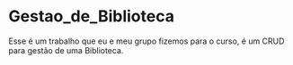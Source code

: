 # Gestao_de_Biblioteca
Esse é um trabalho que eu e meu grupo fizemos para o curso, é um CRUD para gestão de uma Biblioteca.
